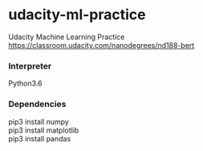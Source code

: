# udacity-ml-practice
Udacity Machine Learning Practice
https://classroom.udacity.com/nanodegrees/nd188-bert

### Interpreter
Python3.6

### Dependencies
pip3 install numpy\
pip3 install matplotlib\
pip3 install pandas
